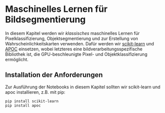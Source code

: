 # Maschinelles Lernen für Bildsegmentierung
In diesem Kapitel werden wir _klassisches_ maschinelles Lernen für Pixelklassifizierung, Objektsegmentierung und zur Erstellung von Wahrscheinlichkeitskarten verwenden. Dafür werden wir [scikit-learn](https://scikit-learn.org/) und [APOC](https://github.com/haesleinhuepf/apoc) einsetzen, wobei letzteres eine bildverarbeitungsspezifische Bibliothek ist, die GPU-beschleunigte Pixel- und Objektklassifizierung ermöglicht.

## Installation der Anforderungen

Zur Ausführung der Notebooks in diesem Kapitel sollten wir scikit-learn und apoc installieren, z.B. mit pip:

```
pip install scikit-learn
pip install apoc
```